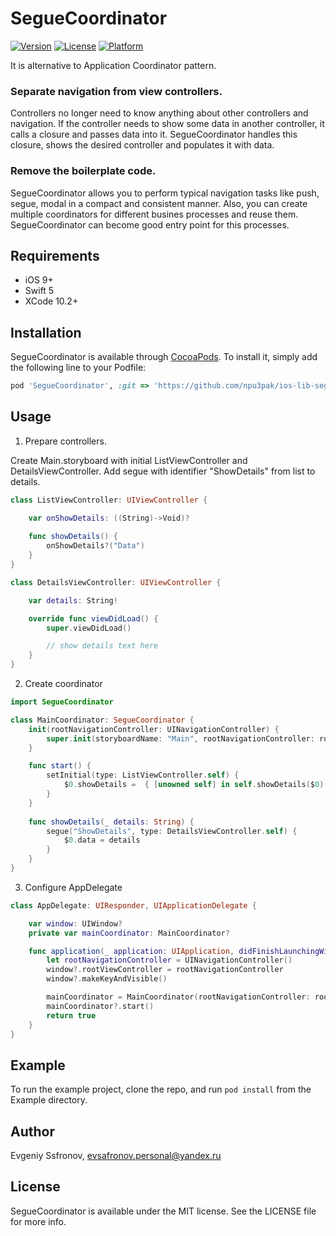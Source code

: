 # SegueCoordinator

[![Version](https://img.shields.io/cocoapods/v/SegueCoordinator.svg?style=flat)](http://cocoapods.org/pods/SegueCoordinator)
[![License](https://img.shields.io/cocoapods/l/SegueCoordinator.svg?style=flat)](http://cocoapods.org/pods/SegueCoordinator)
[![Platform](https://img.shields.io/cocoapods/p/SegueCoordinator.svg?style=flat)](http://cocoapods.org/pods/SegueCoordinator)

It is alternative to Application Coordinator pattern.

### Separate navigation from view controllers.

Controllers no longer need to know anything about other controllers and navigation. If the controller needs to show some data in another controller, it calls a closure and passes data into it. SegueCoordinator handles this closure, shows the desired controller and populates it with data.

### Remove the boilerplate code.

SegueCoordinator allows you to perform typical navigation tasks like  push, segue, modal in a compact and consistent manner. Also, you can create multiple coordinators for different busines processes and reuse them. SegueCoordinator can become good entry point for this processes.

## Requirements
- iOS 9+
- Swift 5
- XCode 10.2+

## Installation

SegueCoordinator is available through [CocoaPods](http://cocoapods.org). To install
it, simply add the following line to your Podfile:

```ruby
pod 'SegueCoordinator', :git => 'https://github.com/npu3pak/ios-lib-segue-coordinator.git'
```

## Usage

1. Prepare controllers.

Create Main.storyboard with initial ListViewController and DetailsViewController. Add segue with identifier "ShowDetails" from list to details.

```swift
class ListViewController: UIViewController {

    var onShowDetails: ((String)->Void)?
    
    func showDetails() {
        onShowDetails?("Data")
    }
}

class DetailsViewController: UIViewController {

    var details: String!

    override func viewDidLoad() {
        super.viewDidLoad()

        // show details text here
    }
}
```

2. Create coordinator
```swift
import SegueCoordinator

class MainCoordinator: SegueCoordinator {
    init(rootNavigationController: UINavigationController) {
        super.init(storyboardName: "Main", rootNavigationController: rootNavigationController)
    }

    func start() {
        setInitial(type: ListViewController.self) {
            $0.showDetails =  { [unowned self] in self.showDetails($0) }
        }
    }
    
    func showDetails(_ details: String) {
        segue("ShowDetails", type: DetailsViewController.self) {
            $0.data = details
        }
    }
}
```

3. Configure AppDelegate
```swift
class AppDelegate: UIResponder, UIApplicationDelegate {

    var window: UIWindow?
    private var mainCoordinator: MainCoordinator?

    func application(_ application: UIApplication, didFinishLaunchingWithOptions launchOptions: [UIApplication.LaunchOptionsKey: Any]?) -> Bool {
        let rootNavigationController = UINavigationController()
        window?.rootViewController = rootNavigationController
        window?.makeKeyAndVisible()

        mainCoordinator = MainCoordinator(rootNavigationController: rootNavigationController)
        mainCoordinator?.start()
        return true
    }
}
```

## Example

To run the example project, clone the repo, and run `pod install` from the Example directory.

## Author

Evgeniy Ssfronov, evsafronov.personal@yandex.ru

## License

SegueCoordinator is available under the MIT license. See the LICENSE file for more info.
